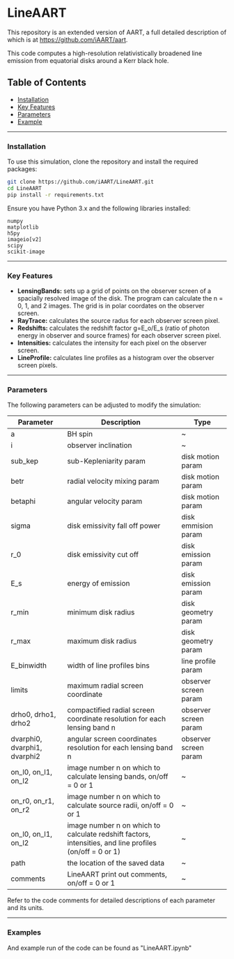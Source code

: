  # LineAART
This repository is an extended version of AART, a full detailed description of which is at https://github.com/iAART/aart.

This code computes a high-resolution relativistically broadened line emission from equatorial disks around a Kerr black hole.

## Table of Contents

- [Installation](#installation)
- [Key Features](#key-features)
- [Parameters](#parameters)
- [Example](#examples)

_______
### Installation

To use this simulation, clone the repository and install the required packages:

```bash
git clone https://github.com/iAART/LineAART.git
cd LineAART
pip install -r requirements.txt
```

Ensure you have Python 3.x and the following libraries installed:

    numpy
    matplotlib
    h5py
    imageio[v2]
    scipy
    scikit-image
_______
### Key Features

* **LensingBands:** sets up a grid of points on the observer screen of a spacially resolved image of the disk. The program can calculate the n = 0, 1, and 2 images. The grid is in polar coordates on the observer screen. 
* **RayTrace:** calculates the source radus for each observer screen pixel. 
* **Redshifts:** calculates the redshift factor g=E_o/E_s (ratio of photon energy in observer and source frames) for each observer screen pixel. 
* **Intensities:** calculates the intensity for each pixel on the observer screen. 
* **LineProfile:** calculates line profiles as a histogram over the observer screen pixels.

_______
### Parameters

The following parameters can be adjusted to modify the simulation:

|Parameter| Description                                                       |Type|
| ------- | ----------------------------------------------------------------- | ------------- |
| a | BH spin | ~ |
| i | observer inclination | ~ | 
| sub_kep | sub-Kepleniarity param | disk motion param |
| betr | radial velocity mixing param | disk motion param |
| betaphi | angular velocity param | disk motion param |
| sigma | disk emissivity fall off power | disk emmision param |
| r_0 | disk emissivity cut off | disk emission param |
| E_s | energy of emission | disk emission param |
| r_min | minimum disk radius | disk geometry param |
| r_max | maximum disk radius | disk geometry param |
| E_binwidth | width of line profiles bins | line profile param |
| limits | maximum radial screen coordinate | observer screen param |
| drho0, drho1, drho2 | compactified radial screen coordinate resolution for each lensing band n | observer screen param |
| dvarphi0, dvarphi1, dvarphi2 | angular screen coordinates resolution for each lensing band n | observer screen param |
| on_l0, on_l1, on_l2 | image number n on which to calculate lensing bands, on/off = 0 or 1 | ~ |
| on_r0, on_r1, on_r2 | image number n on which to calculate source radii, on/off = 0 or 1 | ~ |
| on_l0, on_l1, on_l2 | image number n on which to calculate redshift factors, intensities, and line profiles (on/off = 0 or 1) | ~ |
| path | the location of the saved data | ~ |
| comments | LineAART print out comments, on/off = 0 or 1 | ~ |

Refer to the code comments for detailed descriptions of each parameter and its units.

_______
### Examples

And example run of the code can be found as "LineAART.ipynb"
